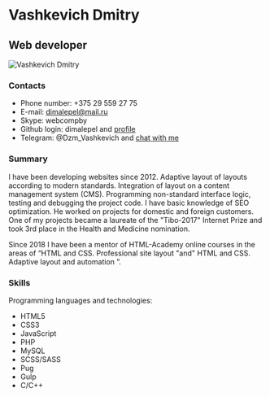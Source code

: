# Vashkevich Dmitry

## Web developer

![Vashkevich Dmitry](https://i.ibb.co/jk4wkKP/pic-my-photo.jpg)

### Contacts
* Phone number: +375 29 559 27 75
* E-mail: dimalepel@mail.ru
* Skype: webcompby
* Github login: dimalepel and [profile](https://github.com/dimalepel)
* Telegram: @Dzm_Vashkevich and [chat with me](https://t.me/Dzm_Vashkevich)

### Summary
I have been developing websites since 2012. Adaptive layout of layouts according to modern standards. Integration of layout on a content management system (CMS). Programming non-standard interface logic, testing and debugging the project code. I have basic knowledge of SEO optimization. He worked on projects for domestic and foreign customers. One of my projects became a laureate of the "Tibo-2017" Internet Prize and took 3rd place in the Health and Medicine nomination.

Since 2018 I have been a mentor of HTML-Academy online courses in the areas of “HTML and CSS. Professional site layout "and" HTML and CSS. Adaptive layout and automation ”.

### Skills
Programming languages and technologies:
* HTML5
* CSS3
* JavaScript
* PHP
* MySQL
* SCSS/SASS
* Pug
* Gulp
* C/C++
